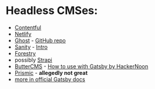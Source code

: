 # Headless CMSes:

- [Contentful](https://www.contentful.com/)
- [Netlify](https://www.netlifycms.org/)
- [Ghost](https://ghost.org/) - [GitHub repo](https://github.com/TryGhost/Ghost)
- [Sanity](https://www.sanity.io/) - [Intro](https://react.christmas/2019/6)
- [Forestry](https://forestry.io/)
- possibly [Strapi](https://strapi.io/)
- [ButterCMS](https://buttercms.com/) - [How to use with Gatsby by HackerNoon](https://hackernoon.com/how-to-use-gatsby-with-a-headless-cms-ba365bb77733)
- [Prismic](https://prismic.io/) - **allegedly not great**
- [more in official Gatsby docs](https://www.gatsbyjs.org/docs/headless-cms/)
